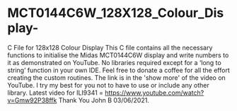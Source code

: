 # MCT0144C6W_128X128_Colour_Display-
C File for 128x128 Colour Display
This C file contains all the necessary functions to initialise the Midas MCT0144C6W display and write numbers to it as demonstrated on YouTube.
No libraries required except for a ‘long to string’ function in your own IDE.
Feel free to donate a coffee for all the effort creating the custom routines. The link is in the 'show more' of the video on YouTube.
I try my best for you not to have to use or include any other library.
Latest video for ILI9341 = https://www.youtube.com/watch?v=Gmw92P38ffk
Thank You John B 03/06/2021.
